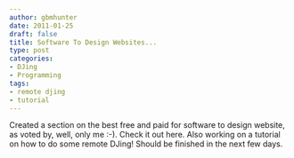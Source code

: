 ```yaml
---
author: gbmhunter
date: 2011-01-25
draft: false
title: Software To Design Websites...
type: post
categories:
- DJing
- Programming
tags:
- remote djing
- tutorial
---
```


Created a section on the best free and paid for software to design website, as voted by, well, only me :-). Check it out here. Also working on a tutorial on how to do some remote DJing! Should be finished in the next few days.
